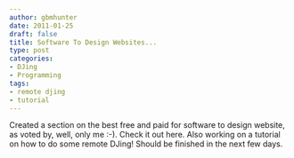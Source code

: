 ```yaml
---
author: gbmhunter
date: 2011-01-25
draft: false
title: Software To Design Websites...
type: post
categories:
- DJing
- Programming
tags:
- remote djing
- tutorial
---
```


Created a section on the best free and paid for software to design website, as voted by, well, only me :-). Check it out here. Also working on a tutorial on how to do some remote DJing! Should be finished in the next few days.
